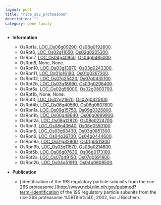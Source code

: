 ```yaml
---
layout: post
title: "rice_26S_proteasome"
description: ""
category: gene family
---
```


* **Information**  
    + OsRpt1a, [LOC_Os06g09290](http://rice.uga.edu/cgi-bin/ORF_infopage.cgi?orf=LOC_Os06g09290), [Os06g0192600](http://rapdb.dna.affrc.go.jp/viewer/gbrowse_details/irgsp1?name=Os06g0192600).
    + OsRpt6, [LOC_Os02g11050](http://rice.uga.edu/cgi-bin/ORF_infopage.cgi?orf=LOC_Os02g11050), [Os02g0205300](http://rapdb.dna.affrc.go.jp/viewer/gbrowse_details/irgsp1?name=Os02g0205300).
    + OsRpn7, [LOC_Os04g40850](http://rice.uga.edu/cgi-bin/ORF_infopage.cgi?orf=LOC_Os04g40850), [Os04g0485000](http://rapdb.dna.affrc.go.jp/viewer/gbrowse_details/irgsp1?name=Os04g0485000).
    + OsRpn8, None, None.
    + OsRpn10, [LOC_Os03g13970](http://rice.uga.edu/cgi-bin/ORF_infopage.cgi?orf=LOC_Os03g13970), [Os03g0243300](http://rapdb.dna.affrc.go.jp/viewer/gbrowse_details/irgsp1?name=Os03g0243300).
    + OsRpn11, [LOC_Os01g16190](http://rice.uga.edu/cgi-bin/ORF_infopage.cgi?orf=LOC_Os01g16190), [Os01g0267200](http://rapdb.dna.affrc.go.jp/viewer/gbrowse_details/irgsp1?name=Os01g0267200).
    + OsRpn12, [LOC_Os07g25420](http://rice.uga.edu/cgi-bin/ORF_infopage.cgi?orf=LOC_Os07g25420), [Os07g0435100](http://rapdb.dna.affrc.go.jp/viewer/gbrowse_details/irgsp1?name=Os07g0435100).
    + OsRpt2b, [LOC_Os03g18690](http://rice.uga.edu/cgi-bin/ORF_infopage.cgi?orf=LOC_Os03g18690), [Os03g0298400](http://rapdb.dna.affrc.go.jp/viewer/gbrowse_details/irgsp1?name=Os03g0298400).
    + OsRpt5a, [LOC_Os02g56000](http://rice.uga.edu/cgi-bin/ORF_infopage.cgi?orf=LOC_Os02g56000), [Os02g0803700](http://rapdb.dna.affrc.go.jp/viewer/gbrowse_details/irgsp1?name=Os02g0803700).
    + OsRpt1b, None, None.
    + OsRpt3, [LOC_Os02g21970](http://rice.uga.edu/cgi-bin/ORF_infopage.cgi?orf=LOC_Os02g21970), [Os02g0325100](http://rapdb.dna.affrc.go.jp/viewer/gbrowse_details/irgsp1?name=Os02g0325100).
    + OsRpt4b, [LOC_Os06g40560](http://rice.uga.edu/cgi-bin/ORF_infopage.cgi?orf=LOC_Os06g40560), [Os06g0607800](http://rapdb.dna.affrc.go.jp/viewer/gbrowse_details/irgsp1?name=Os06g0607800).
    + OsRpn1a, [LOC_Os09g15750](http://rice.uga.edu/cgi-bin/ORF_infopage.cgi?orf=LOC_Os09g15750), [Os09g0326800](http://rapdb.dna.affrc.go.jp/viewer/gbrowse_details/irgsp1?name=Os09g0326800).
    + OsRpn1b, [LOC_Os06g48640](http://rice.uga.edu/cgi-bin/ORF_infopage.cgi?orf=LOC_Os06g48640), [Os06g0699900](http://rapdb.dna.affrc.go.jp/viewer/gbrowse_details/irgsp1?name=Os06g0699900).
    + OsRpn2a, [LOC_Os08g12820](http://rice.uga.edu/cgi-bin/ORF_infopage.cgi?orf=LOC_Os08g12820), [Os08g0224700](http://rapdb.dna.affrc.go.jp/viewer/gbrowse_details/irgsp1?name=Os08g0224700).
    + OsRpn3, [LOC_Os08g43640](http://rice.uga.edu/cgi-bin/ORF_infopage.cgi?orf=LOC_Os08g43640), [Os08g0550100](http://rapdb.dna.affrc.go.jp/viewer/gbrowse_details/irgsp1?name=Os08g0550100).
    + OsRpn5, [LOC_Os03g63430](http://rice.uga.edu/cgi-bin/ORF_infopage.cgi?orf=LOC_Os03g63430), [Os03g0851300](http://rapdb.dna.affrc.go.jp/viewer/gbrowse_details/irgsp1?name=Os03g0851300).
    + OsRpn6, [LOC_Os04g36700](http://rice.uga.edu/cgi-bin/ORF_infopage.cgi?orf=LOC_Os04g36700), [Os04g0444600](http://rapdb.dna.affrc.go.jp/viewer/gbrowse_details/irgsp1?name=Os04g0444600).
    + OsRpn9a, [LOC_Os01g32800](http://rice.uga.edu/cgi-bin/ORF_infopage.cgi?orf=LOC_Os01g32800), [Os01g0511300](http://rapdb.dna.affrc.go.jp/viewer/gbrowse_details/irgsp1?name=Os01g0511300).
    + OsRpn9b, [LOC_Os03g11570](http://rice.uga.edu/cgi-bin/ORF_infopage.cgi?orf=LOC_Os03g11570), [Os03g0214600](http://rapdb.dna.affrc.go.jp/viewer/gbrowse_details/irgsp1?name=Os03g0214600).
    + OsRpt5b, [LOC_Os06g07630](http://rice.uga.edu/cgi-bin/ORF_infopage.cgi?orf=LOC_Os06g07630), [Os06g0173100](http://rapdb.dna.affrc.go.jp/viewer/gbrowse_details/irgsp1?name=Os06g0173100).
    + OsRpt2a, [LOC_Os07g49150](http://rice.uga.edu/cgi-bin/ORF_infopage.cgi?orf=LOC_Os07g49150), [Os07g0691800](http://rapdb.dna.affrc.go.jp/viewer/gbrowse_details/irgsp1?name=Os07g0691800).
    + OsRpn2b, [LOC_Os04g51910](http://rice.uga.edu/cgi-bin/ORF_infopage.cgi?orf=LOC_Os04g51910), [Os04g0608500](http://rapdb.dna.affrc.go.jp/viewer/gbrowse_details/irgsp1?name=Os04g0608500).

* **Publication**  
    + [Identification of the 19S regulatory particle subunits from the rice 26S proteasome.](http://www.ncbi.nlm.nih.gov/pubmed?term=Identification of the 19S regulatory particle subunits from the rice 26S proteasome.%5BTitle%5D), 2002, Eur J Biochem.


